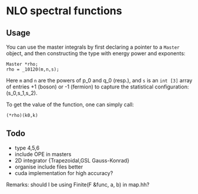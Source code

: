 # NLO spectral functions

## Usage

You can use the master integrals by first declaring
a pointer to a `Master` object, and then constructing
the type with energy power and exponents:
```
Master *rho;
rho = _10120(m,n,s);
```
Here `m` and `n` are the powers of p_0 and q_0 (resp.),
and `s` is an `int [3]` array of entries +1 (boson)
or -1 (fermion) to capture the statistical 
configuration: (s_0,s_1,s_2).

To get the value of the function, one can simply call:
```
(*rho)(k0,k)
```

## Todo

* type 4,5,6
* include OPE in masters
* 2D integrator {Trapezoidal,GSL Gauss-Konrad}
* organise include files better
* cuda implementation for high accuracy?

Remarks: should I be using Finite(F &func, a, b) in map.hh?
